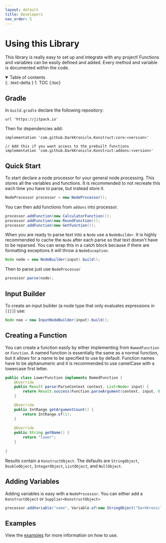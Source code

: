 ```yaml
---
layout: default
title: Developers
nav_order: 5
---
```


# Using this Library

This library is really easy to set up and integrate with any project! Functions and variables can be easily defined and added. Every method and variable is documented within the code.

<details open markdown="block">
  <summary>
    Table of contents
  </summary>
  {: .text-delta }
1. TOC
{:toc}
</details>

## Gradle

In `build.gradle` declare the following repository:

```
url 'https://jitpack.io'
```

Then for dependencies add:

```
implementation 'com.github.DarkKronicle.Konstruct:core:<version>'

// Add this if you want access to the prebuilt functions
implementation 'com.github.DarkKronicle.Konstruct:addons:<version>'
```

## Quick Start

To start declare a node processor for your general node processing. This stores all the variables and functions. It is recommended to not recreate this each time you have to parse, but instead store it.

```JAVA
NodeProcessor processor = new NodeProcessor();
```

You can then add functions from `addons` into processor.

```JAVA
processor.addFunction(new CalculatorFunction());
processor.addFunction(new RoundFunction());
processor.addFunction(new GetFunction());
```

When you are ready to parse text into a `Node` use a `NodeBuilder`. It is highly recommended to cache the `Node` after each parse so that text doesn't have to be reparsed. You can wrap this in a catch block because if there are formatting exceptions it will throw a `NodeException`.

```JAVA
Node node = new NodeBuilder(input).build();
```

Then to parse just use `NodeProcessor`

```JAVA
processor.parse(node);
```

## Input Builder

To create an input builder (a node type that only evaluates expressions in `[[]]`) use:

```JAVA
Node noe = new InputNodeBuilder(input).build();
```

## Creating a Function

You can create a function easily by either implementing from `NamedFunction` or `Function`. A named function is essentially the same as a normal function, but it allows for a name to be specified to use by default. Function names have to be alphanumeric and it is recommended to use camelCase with a lowercase first letter.

```JAVA
public class LowerFunction implements NamedFunction {
    @Override
    public Result parse(ParseContext context, List<Node> input) {
        return Result.success(Function.parseArgument(context, input, 0).getContent().getString().toLowerCase());
    }

    @Override
    public IntRange getArgumentCount() {
        return IntRange.of(1);
    }
    
    @Override
    public String getName() {
        return "lower";
    }
    
}
```

Results contain a `KonstructObject`. The defaults are `StringObject`, `DoubleObject`, `IntegerObject`, `ListObject`, and `NullObject`.

## Adding Variables

Adding variables is easy with a `NodeProcessor`. You can either add a `KonstructObject` or `Supplier<KonstructObject>`

```JAVA
processor.addVariable("name", Variable.of(new StringObject("DarkKronicle")));
```

## Examples

View the [examples](https://github.com/DarkKronicle/Konstruct/tree/main/examples/src/main/java) for more information on how to use.